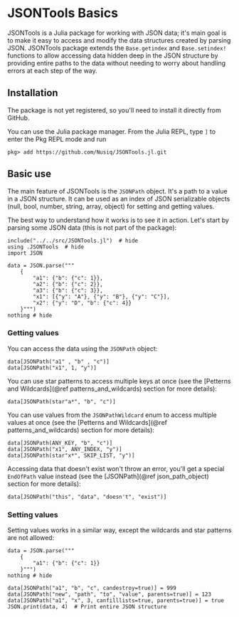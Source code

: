 # JSONTools Basics

JSONTools is a Julia package for working with JSON data; it's main goal is to make it easy to access and modify the data structures created by parsing JSON. JSONTools package extends the `Base.getindex` and `Base.setindex!` functions to allow accessing data hidden deep in the JSON structure by providing entire paths to the data without needing to worry about handling errors at each step of the way.

## Installation

The package is not yet registered, so you'll need to install it directly from GitHub.

You can use the Julia package manager. From the Julia REPL, type `]` to enter the Pkg REPL mode and run

```
pkg> add https://github.com/Nusiq/JSONTools.jl.git
```

## Basic use

The main feature of JSONTools is the `JSONPath` object. It's a path to a value in a JSON structure. It can be used as an index of JSON serializable objects (null, bool, number, string, array, object) for setting and getting values.

The best way to understand how it works is to see it in action. Let's start by parsing some JSON data (this is not part of the package):

```@example basic_use_example
include("../../src/JSONTools.jl")  # hide
using .JSONTools  # hide
import JSON

data = JSON.parse("""
    {
        "a1": {"b": {"c": 1}},
        "a2": {"b": {"c": 2}},
        "a3": {"b": {"c": 3}},
        "x1": [{"y": "A"}, {"y": "B"}, {"y": "C"}],
        "x2": {"y": "D", "b": {"c": 4}}
    }""")
nothing # hide
```

### Getting values

You can access the data using the `JSONPath` object:

```@repl basic_use_example
data[JSONPath("a1" , "b" , "c")]
data[JSONPath("x1", 1, "y")]
```

You can use star patterns to access multiple keys at once (see the [Petterns and Wildcards](@ref patterns_and_wildcards) section for more details):

```@repl basic_use_example
data[JSONPath(star"a*", "b", "c")]
```

You can use values from the `JSONPathWildcard` enum to access multiple values at once (see the [Petterns and Wildcards](@ref patterns_and_wildcards) section for more details):

```@repl basic_use_example
data[JSONPath(ANY_KEY, "b", "c")]
data[JSONPath("x1", ANY_INDEX, "y")]
data[JSONPath(star"x*", SKIP_LIST, "y")]
```

Accessing data that doesn't exist won't throw an error, you'll get a special `EndOfPath` value instead (see the [JSONPath](@ref json_path_object) section for more details):

```@repl basic_use_example
data[JSONPath("this", "data", "doesn't", "exist")]
```


### Setting values

Setting values works in a similar way, except the wildcards and star patterns are not allowed:

```@example basic_use_example
data = JSON.parse("""
    {
        "a1": {"b": {"c": 1}}
    }""")
nothing # hide
```

```@repl basic_use_example
data[JSONPath("a1", "b", "c", candestroy=true)] = 999
data[JSONPath("new", "path", "to", "value", parents=true)] = 123
data[JSONPath("a1", "x", 3, canfilllists=true, parents=true)] = true
JSON.print(data, 4)  # Print entire JSON structure
```
